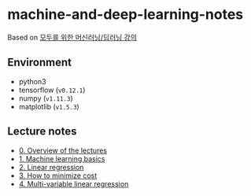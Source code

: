 # machine-and-deep-learning-notes

Based on [모두를 위한 머신러닝/딥러닝 강의](https://hunkim.github.io/ml/)

## Environment

- python3
- tensorflow (`v0.12.1`)
- numpy (`v1.11.3`)
- matplotlib (`v1.5.3`)

## Lecture notes

- [0. Overview of the lectures](https://github.com/taehwanno/machine-and-deep-learning-notes/blob/master/lecture-notes/0.overview-of-the-lectures.md)
- [1. Machine learning basics](https://github.com/taehwanno/machine-and-deep-learning-notes/blob/master/lecture-notes/1.machine-learning-basics.md)
- [2. Linear regression](https://github.com/taehwanno/machine-and-deep-learning-notes/blob/master/lecture-notes/2.linear-regression.md)
- [3. How to minimize cost](https://github.com/taehwanno/machine-and-deep-learning-notes/blob/master/lecture-notes/3.how-to-minimize-cost.md)
- [4. Multi-variable linear regression](https://github.com/taehwanno/machine-and-deep-learning-notes/blob/master/lecture-notes/4.multi-variable-linear-regression.md)
